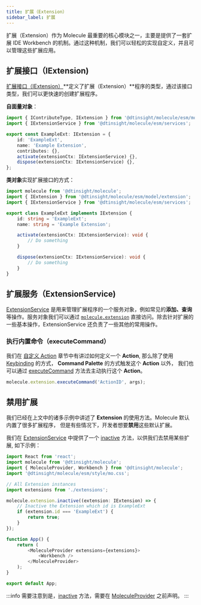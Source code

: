 ```yaml
---
title: 扩展（Extension）
sidebar_label: 扩展
---
```


扩展（Extension）作为 Molecule 最重要的核心模块之一，主要是提供了一套扩展 IDE Workbench 的机制。通过这种机制，我们可以轻松的实现自定义，并且可以管理这些扩展应用。

## 扩展接口（IExtension)

[扩展接口（IExtension）](/docs/api/interfaces/molecule.models.IExtension)**定义了扩展（Extension）**程序的类型，通过该接口类型，我们可以更快速的创建扩展程序。

**自面量对象**：

```ts
import { IContributeType, IExtension } from '@dtinsight/molecule/esm/model';
import { IExtensionService } from '@dtinsight/molecule/esm/services';

export const ExampleExt: IExtension = {
    id: 'ExampleExt',
    name: 'Example Extension',
    contributes: {},
    activate(extensionCtx: IExtensionService) {},
    dispose(extensionCtx: IExtensionService) {},
};
```

**类对象**实现扩展接口的方式：

```ts
import molecule from '@dtinsight/molecule';
import { IExtension } from '@dtinsight/molecule/esm/model/extension';
import { IExtensionService } from '@dtinsight/molecule/esm/services';

export class ExampleExt implements IExtension {
    id: string = 'ExampleExt';
    name: string = 'Example Extension';

    activate(extensionCtx: IExtensionService): void {
        // Do something
    }

    dispose(extensionCtx: IExtensionService): void {
        // Do something
    }
}
```

## 扩展服务（ExtensionService)

[ExtensionService][extensionservice] 是用来管理扩展程序的一个服务对象，例如常见的**添加、查询**等操作。服务对象我们可以通过 [`molecule.extension`][extensionservice] 直接访问。除去针对扩展的一些基本操作，ExtensionService 还负责了一些其他的常用操作。

### 执行内置命令（executeCommand）

我们在 [自定义 Action](/docs/guides/extend-quickAccess) 章节中有讲过如何定义一个 **Action**, 那么除了使用 [Keybinding](/docs/guides/extend-keybinding) 的方式， **Command Palette** 的方式触发这个 **Action** 以外，
我们也可以通过 [executeCommand][extensionservicecmd] 方法去主动执行这个 **Action**。

```ts
molecule.extension.executeCommand('ActionID', args);
```

## 禁用扩展

我们已经在上文中的诸多示例中讲述了 **Extension** 的使用方法。Molecule 默认内置了很多扩展程序，
但是有些情况下，开发者想要**禁用**这些默认扩展。

我们在 [ExtensionService][extensionservice] 中提供了一个 [inactive][inactive-link] 方法，以供我们去禁用某些扩展, 如下示例：

```ts
import React from 'react';
import molecule from '@dtinsight/molecule';
import { MoleculeProvider, Workbench } from '@dtinsight/molecule';
import '@dtinsight/molecule/esm/style/mo.css';

// All Extension instances
import extensions from './extensions';

molecule.extension.inactive((extension: IExtension) => {
    // Inactive the Extension which id is ExampleExt
    if (extension.id === 'ExampleExt') {
        return true;
    }
});

function App() {
    return (
        <MoleculeProvider extensions={extensions}>
            <Workbench />
        </MoleculeProvider>
    );
}

export default App;
```

:::info
需要注意到是，[inactive][inactive-link] 方法，需要在 [MoleculeProvider](/docs/api/classes/MoleculeProvider) 之前声明。
:::

[inactive-link]: /docs/api/interfaces/molecule.IExtensionService#inactive
[extensionservice]: /docs/api/classes/molecule.ExtensionService
[extensionservicecmd]: /docs/api/classes/molecule.ExtensionService#executecommand
